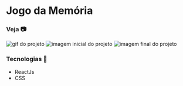 # Jogo da Memória

### Veja 📷

![gif do projeto](https://github.com/caiov13/memory-game/blob/main/github/gif_game.gif)
![imagem inicial do projeto](https://github.com/caiov13/memory-game/tree/main/github)
![imagem final do projeto](https://github.com/caiov13/memory-game/tree/main/github)

### Tecnologias 🚀
* ReactJs
* CSS
